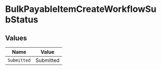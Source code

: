 # BulkPayableItemCreateWorkflowSubStatus


## Values

| Name        | Value       |
| ----------- | ----------- |
| `Submitted` | Submitted   |